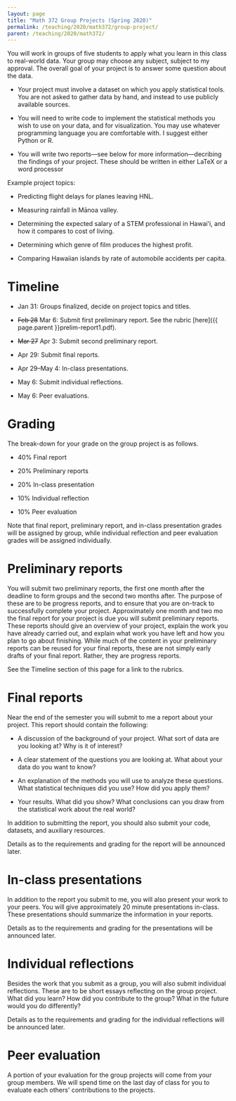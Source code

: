 ```yaml
---
layout: page
title: "Math 372 Group Projects (Spring 2020)"
permalink: /teaching/2020/math372/group-project/
parent: /teaching/2020/math372/	
---
```


You will work in groups of five students to apply what you learn in this class to real-world data. Your group may choose any subject, subject to my approval. The overall goal of your project is to answer some question about the data. 

* Your project must involve a dataset on which you apply statistical tools. You are not asked to gather data by hand, and instead to use publicly available sources.

* You will need to write code to implement the statistical methods you wish to use on your data, and for visualization. You may use whatever programming language you are comfortable with. I suggest either Python or R.

* You will write two reports—see below for more information—decribing the findings of your project. These should be written in either LaTeX or a word processor

Example project topics:

* Predicting flight delays for planes leaving HNL.

* Measuring rainfall in Mānoa valley.

* Determining the expected salary of a STEM professional in Hawaiʻi, and how it compares to cost of living.

* Determining which genre of film produces the highest profit.

* Comparing Hawaiian islands by rate of automobile accidents per capita.

Timeline
========

* Jan 31: Groups finalized, decide on project topics and titles.

* ~~Feb 28~~ Mar 6: Submit first preliminary report. See the rubric [here]({{ page.parent }}prelim-report1.pdf).

* ~~Mar 27~~ Apr 3: Submit second preliminary report.

* Apr 29: Submit final reports.

* Apr 29–May 4: In-class presentations.

* May 6: Submit individual reflections.

* May 6: Peer evaluations.

Grading
=======

The break-down for your grade on the group project is as follows.

* 40% Final report

* 20% Preliminary reports

* 20% In-class presentation

* 10% Individual reflection

* 10% Peer evaluation

Note that final report, preliminary report, and in-class presentation grades will be assigned by group, while individual reflection and peer evaluation grades will be assigned individually.

Preliminary reports
===========

You will submit two preliminary reports, the first one month after the deadline to form groups and the second two months after. The purpose of these are to be progress reports, and to ensure that you are on-track to successfully complete your project. 
Approximately one month and two mo the final report for your project is due you will submit preliminary reports. These reports should give an overview of your project, explain the work you have already carried out, and explain what work you have left and how you plan to go about finishing. While much of the content in your preliminary reports can be reused for your final reports, these are not simply early drafts of your final report. Rather, they are progress reports.

See the Timeline section of this page for a link to the rubrics.

Final reports
=====

Near the end of the semester you will submit to me a report about your project. This report should contain the following:

* A discussion of the background of your project. What sort of data are you looking at? Why is it of interest?

* A clear statement of the questions you are looking at. What about your data do you want to know?

* An explanation of the methods you will use to analyze these questions. What statistical techniques did you use? How did you apply them?

* Your results. What did you show? What conclusions can you draw from the statistical work about the real world?

In addition to submitting the report, you should also submit your code, datasets, and auxiliary resources.

Details as to the requirements and grading for the report will be announced later.


In-class presentations
========

In addition to the report you submit to me, you will also present your work to your peers. You will give approximately 20 minute presentations in-class. These presentations should summarize the information in your reports.

Details as to the requirements and grading for the presentations will be announced later.


Individual reflections
==========

Besides the work that you submit as a group, you will also submit individual reflections. These are to be short essays reflecting on the group project. What did you learn? How did you contribute to the group? What in the future would you do differently?

Details as to the requirements and grading for the individual reflections will be announced later.

Peer evaluation
====

A portion of your evaluation for the group projects will come from your group members. We will spend time on the last day of class for you to evaluate each others' contributions to the projects. 

